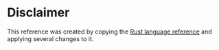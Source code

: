 # Disclaimer

This reference was created by copying the [Rust language reference](https://doc.rust-lang.org/reference) and applying several changes to it.